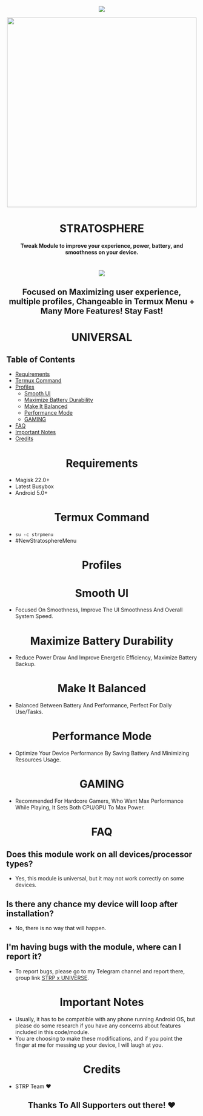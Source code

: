 <p align="center"><img src="https://github-readme-stats.vercel.app/api?username=CRANKV2&&show_icons=true&title_color=ffffff&icon_color=bb2acf&text_color=daf7dc&bg_color=151515"></p>

<p align="center"><a href="https://t.me/AndroidRootModulesCommunity"><img src="https://i.imgur.com/Ow6ufiw.jpeg" width="500"></a></p>

<h1 align="center"><b>STRATOSPHERE</b></h1>
<h4 align="center">Tweak Module to improve your experience, power, battery, and smoothness on your device.</h4>

<h1 align="center"><b><a href="https://t.me/AndroidRootModulesCommunity"><img src="https://img.shields.io/badge/Join-Telegram%20Channel-red.svg?logo=Telegram"></a></b></h1>

<h2 align="center"><b>Focused on Maximizing user experience, multiple profiles, Changeable in Termux Menu + Many More Features! Stay Fast!</b></h2>

<h1 align="center"><b>UNIVERSAL</b></h1>

## Table of Contents
- [Requirements](#requirements)
- [Termux Command](#termux-command)
- [Profiles](#profiles)
  - [Smooth UI](#smooth-ui)
  - [Maximize Battery Durability](#maximize-battery-durability)
  - [Make It Balanced](#make-it-balanced)
  - [Performance Mode](#performance-mode)
  - [GAMING](#gaming)
- [FAQ](#faq)
- [Important Notes](#important-notes)
- [Credits](#credits)

<h1 align="center"><b>Requirements</b></h1>


- Magisk 22.0+
- Latest Busybox
- Android 5.0+

<h1 align="center"><b>Termux Command</b></h1>

- `su -c strpmenu`
- #NewStratosphereMenu

<h1 align="center"><b>Profiles</b></h1>

<h1 align="center"><b>Smooth UI</b></h1>


- Focused On Smoothness, Improve The UI Smoothness And Overall System Speed.

<h1 align="center"><b>Maximize Battery Durability</b></h1>


- Reduce Power Draw And Improve Energetic Efficiency, Maximize Battery Backup.

<h1 align="center"><b>Make It Balanced</b></h1>


- Balanced Between Battery And Performance, Perfect For Daily Use/Tasks.

<h1 align="center"><b>Performance Mode</b></h1>


- Optimize Your Device Performance By Saving Battery And Minimizing Resources Usage.

<h1 align="center"><b>GAMING</b></h1>


- Recommended For Hardcore Gamers, Who Want Max Performance While Playing, It Sets Both CPU/GPU To Max Power.

<h1 align="center"><b>FAQ</b></h1>

## Does this module work on all devices/processor types?


- Yes, this module is universal, but it may not work correctly on some devices.

## Is there any chance my device will loop after installation?


- No, there is no way that will happen.

## I'm having bugs with the module, where can I report it?

- To report bugs, please go to my Telegram channel and report there, group link [STRP x UNIVERSE](https://t.me/AndroidRootModulesCommunity).

<h1 align="center"><b>Important Notes</b></h1>

- Usually, it has to be compatible with any phone running Android OS, but please do some research if you have any concerns about features included in this code/module.
- You are choosing to make these modifications, and if you point the finger at me for messing up your device, I will laugh at you.

<h1 align="center"><b>Credits</b></h1>

- STRP Team ❤️

<h2 align="center"><b>Thanks To All Supporters out there! ❤️</b></h2>
